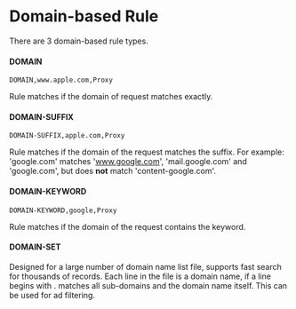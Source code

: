 # Domain-based Rule

There are 3 domain-based rule types.

#### DOMAIN

`DOMAIN,www.apple.com,Proxy`

Rule matches if the domain of request matches exactly.

#### DOMAIN-SUFFIX

`DOMAIN-SUFFIX,apple.com,Proxy`

Rule matches if the domain of the request matches the suffix. For example: 'google.com' matches 'www.google.com', 'mail.google.com' and 'google.com', but does **not** match 'content-google.com'.

#### DOMAIN-KEYWORD

`DOMAIN-KEYWORD,google,Proxy`

Rule matches if the domain of the request contains the keyword.


#### DOMAIN-SET

Designed for a large number of domain name list file, supports fast search for thousands of records. Each line in the file is a domain name, if a line begins with . matches all sub-domains and the domain name itself. This can be used for ad filtering.


